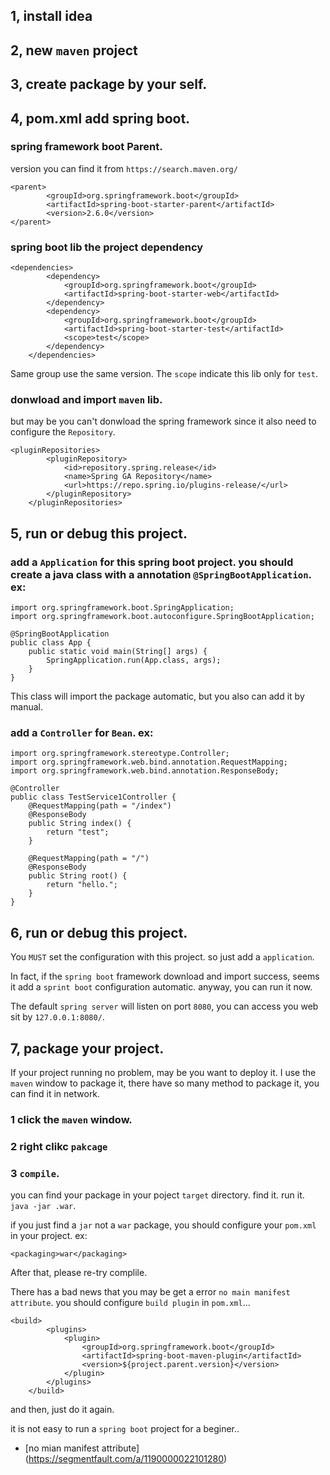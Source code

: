 ## 1, install idea 

## 2, new `maven` project

## 3, create package by your self.

## 4, pom.xml add spring boot.

### spring framework boot Parent.
version you can find it from `https://search.maven.org/`
```
<parent>
        <groupId>org.springframework.boot</groupId>
        <artifactId>spring-boot-starter-parent</artifactId>
        <version>2.6.0</version>
</parent>
```

### spring boot lib the project dependency

```
<dependencies>
        <dependency>
            <groupId>org.springframework.boot</groupId>
            <artifactId>spring-boot-starter-web</artifactId>
        </dependency>
        <dependency>
            <groupId>org.springframework.boot</groupId>
            <artifactId>spring-boot-starter-test</artifactId>
            <scope>test</scope>
        </dependency>
    </dependencies>
```
Same group use the same version. The `scope` indicate this lib only for `test`.

### donwload and import `maven` lib.


but may be you can't donwload the spring framework since it also need to configure the `Repository`.
```
<pluginRepositories>
        <pluginRepository>
            <id>repository.spring.release</id>
            <name>Spring GA Repository</name>
            <url>https://repo.spring.io/plugins-release/</url>
        </pluginRepository>
    </pluginRepositories>
```
## 5, run or debug this project.

### add a `Application` for this spring boot project. you should create a java class with a annotation `@SpringBootApplication`. ex:

```
import org.springframework.boot.SpringApplication;
import org.springframework.boot.autoconfigure.SpringBootApplication;

@SpringBootApplication
public class App {
    public static void main(String[] args) {
        SpringApplication.run(App.class, args);
    }
}

```

This class will import the package automatic, but you also can add it by manual.


### add a `Controller` for `Bean`. ex:

```
import org.springframework.stereotype.Controller;
import org.springframework.web.bind.annotation.RequestMapping;
import org.springframework.web.bind.annotation.ResponseBody;

@Controller
public class TestService1Controller {
    @RequestMapping(path = "/index")
    @ResponseBody
    public String index() {
        return "test";
    }

    @RequestMapping(path = "/")
    @ResponseBody
    public String root() {
        return "hello.";
    }
}
```

## 6, run or debug this project.

You `MUST` set the configuration with this project. 
so just add a `application`.

In fact, if the `spring boot` framework download and import success, seems it add a `sprint boot` configuration automatic. anyway, you can run it now.

The default `spring server` will listen on port `8080`, you can access you web sit by `127.0.0.1:8080/`.


## 7, package your project.
If your project running no problem, may be you want to deploy it.
I use the `maven` window to package it, there have so many method to package it, you can find it in network.

### 1 click the `maven` window.
### 2 right clikc `pakcage`
### 3 `compile`.

you can find your package in your poject `target` directory. find it. run it.
` java -jar .war`.

if you just find a `jar` not a `war` package, you should configure your `pom.xml` in your project. ex:
```
<packaging>war</packaging>
```

After that, please re-try complile.

There has a bad news that you may be get a error `no main manifest attribute`. you should configure `build plugin` in `pom.xml`...

```
<build>
        <plugins>
            <plugin>
                <groupId>org.springframework.boot</groupId>
                <artifactId>spring-boot-maven-plugin</artifactId>
                <version>${project.parent.version}</version>
            </plugin>
        </plugins>
    </build>
```

and then, just do it again.

it is not easy to run a `spring boot` project for a beginer.. 


- [no mian manifest attribute] (https://segmentfault.com/a/1190000022101280)

